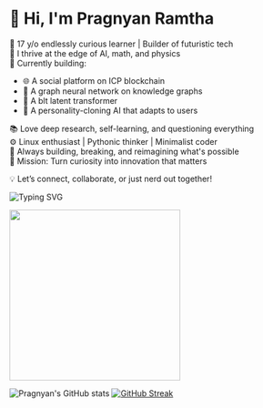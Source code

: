 # 👋 Hi, I'm Pragnyan Ramtha

🧠 17 y/o endlessly curious learner | Builder of futuristic tech  
🧩 I thrive at the edge of AI, math, and physics  
🧬 Currently building:
  - 🌐 A social platform on ICP blockchain  
  - 🧠 A graph neural network on knowledge graphs  
  - 🧬 A blt latent transformer  
  - 🤖 A personality-cloning AI that adapts to users  

📚 Love deep research, self-learning, and questioning everything  
⚙️ Linux enthusiast | Pythonic thinker | Minimalist coder  
🚀 Always building, breaking, and reimagining what's possible  
🎯 Mission: Turn curiosity into innovation that matters

💡 Let’s connect, collaborate, or just nerd out together!

![Typing SVG](https://readme-typing-svg.demolab.com/?lines=Building+AI+that+gets+you.;Graph+Neural+Nets+FTW!;Living+on+Linux+and+late+night+code.&center=true&width=500&height=50)

<img src="https://github.com/user-attachments/assets/9366319e-1dc8-4d20-a57e-636ff9a94190" width="300">

![Pragnyan's GitHub stats](https://github-readme-stats.vercel.app/api?username=pragnyanramtha&show_icons=true&theme=radical)
[![GitHub Streak](https://streak-stats.demolab.com?user=pragnyanramtha&theme=radical)](https://git.io/streak-stats)
